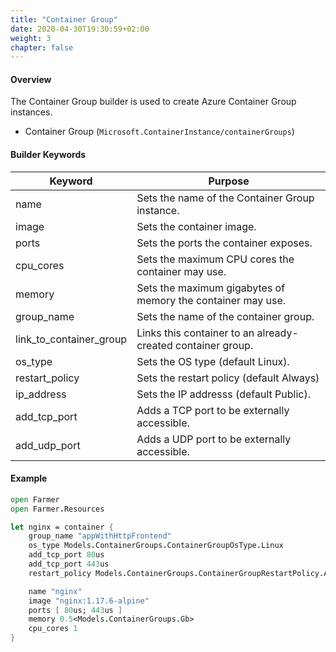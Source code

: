 ```yaml
---
title: "Container Group"
date: 2020-04-30T19:30:59+02:00
weight: 3
chapter: false
---
```


#### Overview
The Container Group builder is used to create Azure Container Group instances.

* Container Group (`Microsoft.ContainerInstance/containerGroups`)

#### Builder Keywords
| Keyword | Purpose |
|-|-|
| name | Sets the name of the Container Group instance. |
| image | Sets the container image. |
| ports | Sets the ports the container exposes. |
| cpu_cores | Sets the maximum CPU cores the container may use. |
| memory | Sets the maximum gigabytes of memory the container may use. |
| group_name | Sets the name of the container group. |
| link_to_container_group | Links this container to an already-created container group. |
| os_type | Sets the OS type (default Linux). |
| restart_policy | Sets the restart policy (default Always) |
| ip_address | Sets the IP addresss (default Public). |
| add_tcp_port | Adds a TCP port to be externally accessible. |
| add_udp_port | Adds a UDP port to be externally accessible. |

#### Example
```fsharp
open Farmer
open Farmer.Resources

let nginx = container {
    group_name "appWithHttpFrontend"
    os_type Models.ContainerGroups.ContainerGroupOsType.Linux
    add_tcp_port 80us
    add_tcp_port 443us
    restart_policy Models.ContainerGroups.ContainerGroupRestartPolicy.Always

    name "nginx"
    image "nginx:1.17.6-alpine"
    ports [ 80us; 443us ]
    memory 0.5<Models.ContainerGroups.Gb>
    cpu_cores 1
}
```